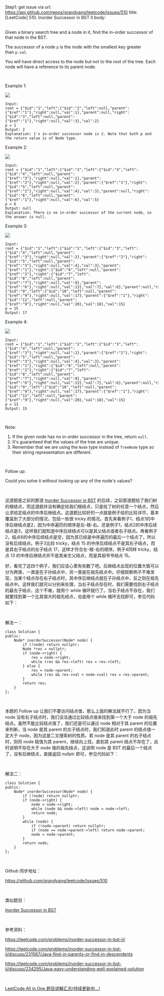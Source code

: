 Step1: get issue via url: https://api.github.com/repos/grandyang/leetcode/issues/510 
 title:[LeetCode] 510. Inorder Successor in BST II 
 body:  
  

Given a binary search tree and a node in it, find the in-order successor of that node in the BST.

The successor of a node `p` is the node with the smallest key greater than `p.val`.

You will have direct access to the node but not to the root of the tree. Each node will have a reference to its parent node.

 

Example 1:

![](https://assets.leetcode.com/uploads/2019/01/23/285_example_1.PNG)
    
    
    Input: 
    root = {"$id":"1","left":{"$id":"2","left":null,"parent":{"$ref":"1"},"right":null,"val":1},"parent":null,"right":{"$id":"3","left":null,"parent":{"$ref":"1"},"right":null,"val":3},"val":2}
    p = 1
    Output: 2
    Explanation: 1's in-order successor node is 2. Note that both p and the return value is of Node type.
    

Example 2:

![](https://assets.leetcode.com/uploads/2019/01/23/285_example_2.PNG)
    
    
    Input: 
    root = {"$id":"1","left":{"$id":"2","left":{"$id":"3","left":{"$id":"4","left":null,"parent":{"$ref":"3"},"right":null,"val":1},"parent":{"$ref":"2"},"right":null,"val":2},"parent":{"$ref":"1"},"right":{"$id":"5","left":null,"parent":{"$ref":"2"},"right":null,"val":4},"val":3},"parent":null,"right":{"$id":"6","left":null,"parent":{"$ref":"1"},"right":null,"val":6},"val":5}
    p = 6
    Output: null
    Explanation: There is no in-order successor of the current node, so the answer is null.
    

Example 3:

![](https://assets.leetcode.com/uploads/2019/02/02/285_example_34.PNG)
    
    
    Input: 
    root = {"$id":"1","left":{"$id":"2","left":{"$id":"3","left":{"$id":"4","left":null,"parent":{"$ref":"3"},"right":null,"val":2},"parent":{"$ref":"2"},"right":{"$id":"5","left":null,"parent":{"$ref":"3"},"right":null,"val":4},"val":3},"parent":{"$ref":"1"},"right":{"$id":"6","left":null,"parent":{"$ref":"2"},"right":{"$id":"7","left":{"$id":"8","left":null,"parent":{"$ref":"7"},"right":null,"val":9},"parent":{"$ref":"6"},"right":null,"val":13},"val":7},"val":6},"parent":null,"right":{"$id":"9","left":{"$id":"10","left":null,"parent":{"$ref":"9"},"right":null,"val":17},"parent":{"$ref":"1"},"right":{"$id":"11","left":null,"parent":{"$ref":"9"},"right":null,"val":20},"val":18},"val":15}
    p = 15
    Output: 17
    

Example 4:

![](https://assets.leetcode.com/uploads/2019/02/02/285_example_34.PNG)
    
    
    Input: 
    root = {"$id":"1","left":{"$id":"2","left":{"$id":"3","left":{"$id":"4","left":null,"parent":{"$ref":"3"},"right":null,"val":2},"parent":{"$ref":"2"},"right":{"$id":"5","left":null,"parent":{"$ref":"3"},"right":null,"val":4},"val":3},"parent":{"$ref":"1"},"right":{"$id":"6","left":null,"parent":{"$ref":"2"},"right":{"$id":"7","left":{"$id":"8","left":null,"parent":{"$ref":"7"},"right":null,"val":9},"parent":{"$ref":"6"},"right":null,"val":13},"val":7},"val":6},"parent":null,"right":{"$id":"9","left":{"$id":"10","left":null,"parent":{"$ref":"9"},"right":null,"val":17},"parent":{"$ref":"1"},"right":{"$id":"11","left":null,"parent":{"$ref":"9"},"right":null,"val":20},"val":18},"val":15}
    p = 13
    Output: 15
    

 

Note:

  1. If the given node has no in-order successor in the tree, return `null`.
  2. It's guaranteed that the values of the tree are unique.
  3. Remember that we are using the `Node` type instead of `TreeNode` type so their string representation are different.



 

Follow up:

Could you solve it without looking up any of the node's values?

 

这道题是之前的那道 [Inorder Successor in BST](http://www.cnblogs.com/grandyang/p/5306162.html) 的后续，之前那道题给了我们树的根结点，而这道题并没有确定给我们根结点，只是给了树的任意一个结点，然后让求给定结点的中序后继结点。这道题比较好的一点就是例子给的比较详尽，基本覆盖到了大部分的情况，包括一些很 tricky 的情况。首先来看例子1，结点1的中序后继结点是2，因为中序遍历的顺序是左-根-右。还是例子1，结点2的中序后续结点是3，这样我们就知道中序后续结点可以是其父结点或者右子结点。再看例子2，结点6的中序后续结点是空，因为其已经是中序遍历的最后一个结点了，所以没有后续结点。例子3比较 tricky，结点 15 的中序后续结点不是其右子结点，而是其右子结点的左子结点 17，这样才符合左-根-右的顺序。例子4同样 tricky，结点 13 的中序后继结点并不是其亲生父结点，而是其祖爷爷结点 15。

好，看完了这四个例子，我们应该心里有些数了吧。后继结点出现的位置大致可以分为两类，一类是在子孙结点中，另一类是在祖先结点中。仔细观察例子不难发现，当某个结点存在右子结点时，其中序后继结点就在子孙结点中，反之则在祖先结点中。这样我们就可以分别来处理，当右子结点存在时，我们需要找到右子结点的最左子结点，这个不难，就用个 while 循环就行了。当右子结点不存在，我们就要找到第一个比其值大的祖先结点，也是用个 while 循环去找即可，参见代码如下：

 

解法一：
    
    
    class Solution {
    public:
        Node* inorderSuccessor(Node* node) {
            if (!node) return nullptr;
            Node *res = nullptr;
            if (node->right) {
                res = node->right;
                while (res && res->left) res = res->left;
            } else {
                res = node->parent;
                while (res && res->val < node->val) res = res->parent;
            }
            return res;
        }
    };

 

本题的 Follow up 让我们不要访问结点值，那么上面的解法就不行了。因为当 node 没有右子结点时，我们没法通过比较结点值来找到第一个大于 node 的祖先结点。虽然不能比较结点值了，我们还是可以通过 node 相对于其 parent 的位置来判断，当 node 是其 parent 的左子结点时，我们知道此时 parent 的结点值一定大于 node，因为这是二叉搜索树的性质。若 node 是其 parent 的右子结点时，则将 node 赋值为其 parent，继续向上找，直到其 parent 结点不存在了，此时说明不存在大于 node 值的祖先结点，这说明 node 是 BST 的最后一个结点了，没有后继结点，直接返回 nullptr 即可，参见代码如下：

 

解法二：
    
    
    class Solution {
    public:
        Node* inorderSuccessor(Node* node) {
            if (!node) return nullptr;
            if (node->right) {
                node = node->right;
                while (node && node->left) node = node->left;
                return node;
            }
            while (node) {
                if (!node->parent) return nullptr;
                if (node == node->parent->left) return node->parent;
                node = node->parent;
            }
            return node;
        }
    };

 

Github 同步地址：

<https://github.com/grandyang/leetcode/issues/510>

 

类似题目：

[Inorder Successor in BST](http://www.cnblogs.com/grandyang/p/5306162.html)

 

参考资料：

<https://leetcode.com/problems/inorder-successor-in-bst-ii/>

<https://leetcode.com/problems/inorder-successor-in-bst-ii/discuss/231587/Java-find-in-parents-or-find-in-descendents>

<https://leetcode.com/problems/inorder-successor-in-bst-ii/discuss/234295/Java-easy-understanding-well-explained-solution>

 

[LeetCode All in One 题目讲解汇总(持续更新中...)](http://www.cnblogs.com/grandyang/p/4606334.html)
